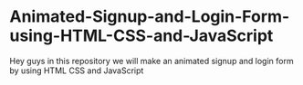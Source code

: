 # Animated-Signup-and-Login-Form-using-HTML-CSS-and-JavaScript
Hey guys in this repository we will make an animated signup and login form by using HTML CSS and JavaScript
